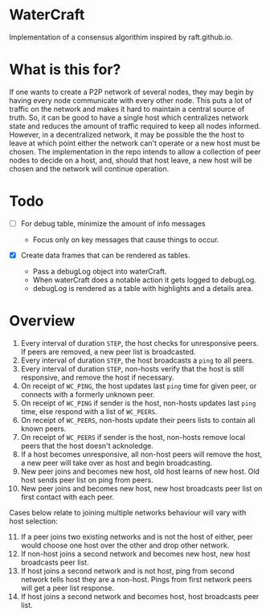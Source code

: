 # WaterCraft

Implementation of a consensus algorithim inspired by raft.github.io.

# What is this for?

If one wants to create a P2P network of several nodes, they may begin by having every node communicate with every other node. This puts a lot of traffic on the network and makes it hard to maintain a central source of truth. So, it can be good to have a single host which centralizes network state and reduces the amount of traffic required to keep all nodes informed. However, in a decentralized network, it may be possible the the host to leave at which point either the network can't operate or a new host must be chosen. The implementation in the repo intends to allow a collection of peer nodes to decide on a host, and, should that host leave, a new host will be chosen and the network will continue operation.    

# Todo

- [ ] For debug table, minimize the amount of info messages
    - Focus only on key messages that cause things to occur.

- [x] Create data frames that can be rendered as tables.
    - Pass a debugLog object into waterCraft.
    - When waterCraft does a notable action it gets logged to debugLog.
    - debugLog is rendered as a table with highlights and a details area.

# Overview

1. Every interval of duration `STEP`, the host checks for unresponsive peers. If peers are removed, a new peer list is broadcasted.
2. Every interval of duration `STEP`, the host broadcasts a `ping` to all peers. 
3. Every interval of duration `STEP`, non-hosts verify that the host is still responsive, and remove the host if necessary.
4. On receipt of `WC_PING`, the host updates last `ping` time for given peer, or connects with a formerly unknown peer.
5. On receipt of `WC_PING` if sender is the host, non-hosts updates last `ping` time, else respond with a list of `WC_PEERS`.
6. On receipt of `WC_PEERS`, non-hosts update their peers lists to contain all known peers.
7. On receipt of `WC_PEERS` if sender is the host, non-hosts remove local peers that the host doesn't acknoledge.
8. If a host becomes unresponsive, all non-host peers will remove the host, a new peer will take over as host and begin broadcasting.
9. New peer joins and becomes new host, old host learns of new host. Old host sends peer list on ping from peers.
10. New peer joins and becomes new host, new host broadcasts peer list on first contact with each peer.

Cases below relate to joining multiple networks behaviour will vary with host selection:

11. If a peer joins two existing networks and is not the host of either, peer would choose one host over the other and drop other network.
12. If non-host joins a second network and becomes new host, new host broadcasts peer list. 
13. If host joins a second network and is not host, ping from second network tells host they are a non-host. Pings from first network peers will get a peer list response.
14. If host joins a second network and becomes host, host broadcasts peer list. 
